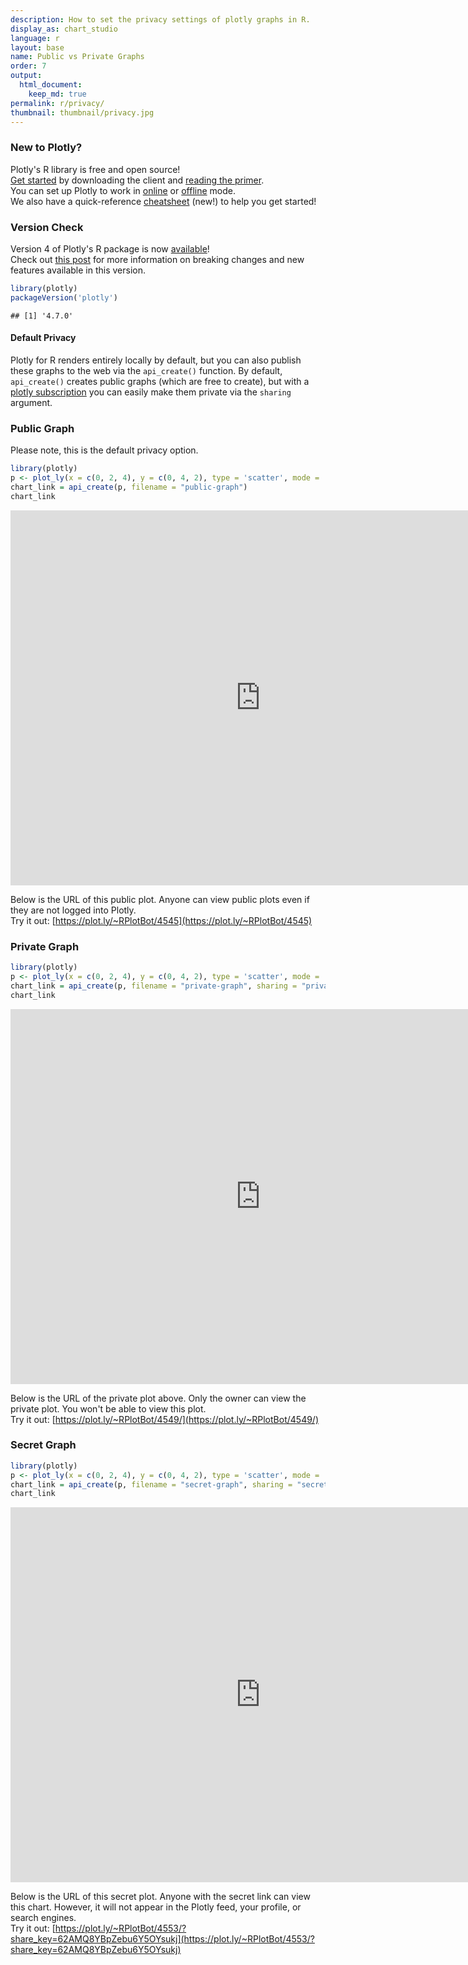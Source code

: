 ```yaml
---
description: How to set the privacy settings of plotly graphs in R.
display_as: chart_studio
language: r
layout: base
name: Public vs Private Graphs
order: 7
output:
  html_document:
    keep_md: true
permalink: r/privacy/
thumbnail: thumbnail/privacy.jpg
---
```


### New to Plotly?

Plotly's R library is free and open source!<br>
[Get started](https://plot.ly/r/getting-started/) by downloading the client and [reading the primer](https://plot.ly/r/getting-started/).<br>
You can set up Plotly to work in [online](https://plot.ly/r/getting-started/#hosting-graphs-in-your-online-plotly-account) or [offline](https://plot.ly/r/offline/) mode.<br>
We also have a quick-reference [cheatsheet](https://images.plot.ly/plotly-documentation/images/r_cheat_sheet.pdf) (new!) to help you get started!

### Version Check
Version 4 of Plotly's R package is now [available](https://plot.ly/r/getting-started/#installation)!<br>
Check out [this post](http://moderndata.plot.ly/upgrading-to-plotly-4-0-and-above/) for more information on breaking changes and new features available in this version.

```r
library(plotly)
packageVersion('plotly')
```

```
## [1] '4.7.0'
```

#### Default Privacy
Plotly for R renders entirely locally by default, but you can also publish these graphs to the web via the `api_create()` function. By default, `api_create()` creates public graphs (which are free to create), but with a [plotly subscription](https://plot.ly/products/cloud/) you can easily make them private via the `sharing` argument.

### Public Graph
Please note, this is the default privacy option.


```r
library(plotly)
p <- plot_ly(x = c(0, 2, 4), y = c(0, 4, 2), type = 'scatter', mode = 'markers+lines')
chart_link = api_create(p, filename = "public-graph")
chart_link
```

<iframe src="https://plot.ly/~RPlotBot/4545.embed" width="800" height="600" id="igraph" scrolling="no" seamless="seamless" frameBorder="0"> </iframe>

Below is the URL of this public plot. Anyone can view public plots even if they are not logged into Plotly. <br> Try it out: [https://plot.ly/~RPlotBot/4545](https://plot.ly/~RPlotBot/4545)

### Private Graph

```r
library(plotly)
p <- plot_ly(x = c(0, 2, 4), y = c(0, 4, 2), type = 'scatter', mode = 'markers+lines')
chart_link = api_create(p, filename = "private-graph", sharing = "private")
chart_link
```

<iframe src="https://plot.ly/~RPlotBot/4549.embed" width="800" height="600" id="igraph" scrolling="no" seamless="seamless" frameBorder="0"> </iframe>

Below is the URL of the private plot above. Only the owner can view the private plot. You won't be able to view this plot. <br> Try it out: [https://plot.ly/~RPlotBot/4549/](https://plot.ly/~RPlotBot/4549/)

### Secret Graph

```r
library(plotly)
p <- plot_ly(x = c(0, 2, 4), y = c(0, 4, 2), type = 'scatter', mode = 'markers+lines')
chart_link = api_create(p, filename = "secret-graph", sharing = "secret")
chart_link
```

<iframe src="https://plot.ly/~RPlotBot/4553.embed?share_key=62AMQ8YBpZebu6Y5OYsukj" width="800" height="600" id="igraph" scrolling="no" seamless="seamless" frameBorder="0"> </iframe>

Below is the URL of this secret plot. Anyone with the secret link can view this chart. However, it will not appear in the Plotly feed, your profile, or search engines. <br> Try it out:
[https://plot.ly/~RPlotBot/4553/?share_key=62AMQ8YBpZebu6Y5OYsukj](https://plot.ly/~RPlotBot/4553/?share_key=62AMQ8YBpZebu6Y5OYsukj)
